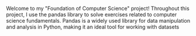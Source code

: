Welcome to my "Foundation of Computer Science" project! Throughout this project, I use the pandas library to solve exercises related to computer science fundamentals.
Pandas is a widely used library for data manipulation and analysis in Python, making it an ideal tool for working with datasets
